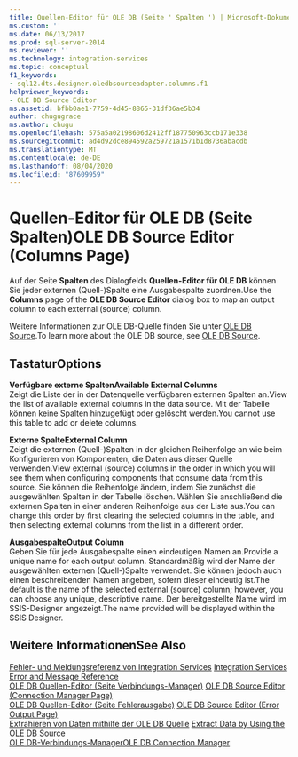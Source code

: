 ```yaml
---
title: Quellen-Editor für OLE DB (Seite ' Spalten ') | Microsoft-Dokumentation
ms.custom: ''
ms.date: 06/13/2017
ms.prod: sql-server-2014
ms.reviewer: ''
ms.technology: integration-services
ms.topic: conceptual
f1_keywords:
- sql12.dts.designer.oledbsourceadapter.columns.f1
helpviewer_keywords:
- OLE DB Source Editor
ms.assetid: bfbb0ae1-7759-4d45-8865-31df36ae5b34
author: chugugrace
ms.author: chugu
ms.openlocfilehash: 575a5a02198606d2412ff187750963ccb171e338
ms.sourcegitcommit: ad4d92dce894592a259721a1571b1d8736abacdb
ms.translationtype: MT
ms.contentlocale: de-DE
ms.lasthandoff: 08/04/2020
ms.locfileid: "87609959"
---
```

# <a name="ole-db-source-editor-columns-page"></a><span data-ttu-id="a6bf2-102">Quellen-Editor für OLE DB (Seite Spalten)</span><span class="sxs-lookup"><span data-stu-id="a6bf2-102">OLE DB Source Editor (Columns Page)</span></span>
  <span data-ttu-id="a6bf2-103">Auf der Seite **Spalten** des Dialogfelds **Quellen-Editor für OLE DB** können Sie jeder externen (Quell-)Spalte eine Ausgabespalte zuordnen.</span><span class="sxs-lookup"><span data-stu-id="a6bf2-103">Use the **Columns** page of the **OLE DB Source Editor** dialog box to map an output column to each external (source) column.</span></span>  
  
 <span data-ttu-id="a6bf2-104">Weitere Informationen zur OLE DB-Quelle finden Sie unter [OLE DB Source](data-flow/ole-db-source.md).</span><span class="sxs-lookup"><span data-stu-id="a6bf2-104">To learn more about the OLE DB source, see [OLE DB Source](data-flow/ole-db-source.md).</span></span>  
  
## <a name="options"></a><span data-ttu-id="a6bf2-105">Tastatur</span><span class="sxs-lookup"><span data-stu-id="a6bf2-105">Options</span></span>  
 <span data-ttu-id="a6bf2-106">**Verfügbare externe Spalten**</span><span class="sxs-lookup"><span data-stu-id="a6bf2-106">**Available External Columns**</span></span>  
 <span data-ttu-id="a6bf2-107">Zeigt die Liste der in der Datenquelle verfügbaren externen Spalten an.</span><span class="sxs-lookup"><span data-stu-id="a6bf2-107">View the list of available external columns in the data source.</span></span> <span data-ttu-id="a6bf2-108">Mit der Tabelle können keine Spalten hinzugefügt oder gelöscht werden.</span><span class="sxs-lookup"><span data-stu-id="a6bf2-108">You cannot use this table to add or delete columns.</span></span>  
  
 <span data-ttu-id="a6bf2-109">**Externe Spalte**</span><span class="sxs-lookup"><span data-stu-id="a6bf2-109">**External Column**</span></span>  
 <span data-ttu-id="a6bf2-110">Zeigt die externen (Quell-)Spalten in der gleichen Reihenfolge an wie beim Konfigurieren von Komponenten, die Daten aus dieser Quelle verwenden.</span><span class="sxs-lookup"><span data-stu-id="a6bf2-110">View external (source) columns in the order in which you will see them when configuring components that consume data from this source.</span></span> <span data-ttu-id="a6bf2-111">Sie können die Reihenfolge ändern, indem Sie zunächst die ausgewählten Spalten in der Tabelle löschen. Wählen Sie anschließend die externen Spalten in einer anderen Reihenfolge aus der Liste aus.</span><span class="sxs-lookup"><span data-stu-id="a6bf2-111">You can change this order by first clearing the selected columns in the table, and then selecting external columns from the list in a different order.</span></span>  
  
 <span data-ttu-id="a6bf2-112">**Ausgabespalte**</span><span class="sxs-lookup"><span data-stu-id="a6bf2-112">**Output Column**</span></span>  
 <span data-ttu-id="a6bf2-113">Geben Sie für jede Ausgabespalte einen eindeutigen Namen an.</span><span class="sxs-lookup"><span data-stu-id="a6bf2-113">Provide a unique name for each output column.</span></span> <span data-ttu-id="a6bf2-114">Standardmäßig wird der Name der ausgewählten externen (Quell-)Spalte verwendet. Sie können jedoch auch einen beschreibenden Namen angeben, sofern dieser eindeutig ist.</span><span class="sxs-lookup"><span data-stu-id="a6bf2-114">The default is the name of the selected external (source) column; however, you can choose any unique, descriptive name.</span></span> <span data-ttu-id="a6bf2-115">Der bereitgestellte Name wird im SSIS-Designer angezeigt.</span><span class="sxs-lookup"><span data-stu-id="a6bf2-115">The name provided will be displayed within the SSIS Designer.</span></span>  
  
## <a name="see-also"></a><span data-ttu-id="a6bf2-116">Weitere Informationen</span><span class="sxs-lookup"><span data-stu-id="a6bf2-116">See Also</span></span>  
 <span data-ttu-id="a6bf2-117">[Fehler- und Meldungsreferenz von Integration Services](../../2014/integration-services/integration-services-error-and-message-reference.md) </span><span class="sxs-lookup"><span data-stu-id="a6bf2-117">[Integration Services Error and Message Reference](../../2014/integration-services/integration-services-error-and-message-reference.md) </span></span>  
 <span data-ttu-id="a6bf2-118">[OLE DB Quellen-Editor &#40;Seite Verbindungs-Manager&#41;](../../2014/integration-services/ole-db-source-editor-connection-manager-page.md) </span><span class="sxs-lookup"><span data-stu-id="a6bf2-118">[OLE DB Source Editor &#40;Connection Manager Page&#41;](../../2014/integration-services/ole-db-source-editor-connection-manager-page.md) </span></span>  
 <span data-ttu-id="a6bf2-119">[OLE DB Quellen-Editor &#40;Seite Fehlerausgabe&#41;](../../2014/integration-services/ole-db-source-editor-error-output-page.md) </span><span class="sxs-lookup"><span data-stu-id="a6bf2-119">[OLE DB Source Editor &#40;Error Output Page&#41;](../../2014/integration-services/ole-db-source-editor-error-output-page.md) </span></span>  
 <span data-ttu-id="a6bf2-120">[Extrahieren von Daten mithilfe der OLE DB Quelle](data-flow/extract-data-by-using-the-ole-db-source.md) </span><span class="sxs-lookup"><span data-stu-id="a6bf2-120">[Extract Data by Using the OLE DB Source](data-flow/extract-data-by-using-the-ole-db-source.md) </span></span>  
 [<span data-ttu-id="a6bf2-121">OLE DB-Verbindungs-Manager</span><span class="sxs-lookup"><span data-stu-id="a6bf2-121">OLE DB Connection Manager</span></span>](connection-manager/ole-db-connection-manager.md)  
  
  
